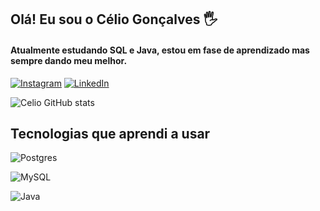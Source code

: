 ## Olá! Eu sou o Célio Gonçalves 🖐️
#### Atualmente estudando SQL e Java, estou em fase de aprendizado mas sempre dando meu melhor.
[![Instagram](https://img.shields.io/badge/Instagram-E4405F?style=for-the-badge&logo=instagram&logoColor=white)](https://instagram.com/celinn85)
[![LinkedIn](https://img.shields.io/badge/LinkedIn-0077B5?style=for-the-badge&logo=linkedin&logoColor=white)](https://www.linkedin.com/in/celiogoncalvescruz/)

![Celio GitHub stats](https://github-readme-stats.vercel.app/api?username=celiogoncalves40482&show_icons=true&theme=dracula)

## Tecnologias que aprendi a usar
<div style="display: inline_block">

  ![Postgres](https://img.shields.io/badge/postgres-%23316192.svg?style=for-the-badge&logo=postgresql&logoColor=white)
  
  ![MySQL](https://img.shields.io/badge/mysql-%2300f.svg?style=for-the-badge&logo=mysql&logoColor=white)

  ![Java](https://img.shields.io/badge/java-%23ED8B00.svg?style=for-the-badge&logo=openjdk&logoColor=white)
